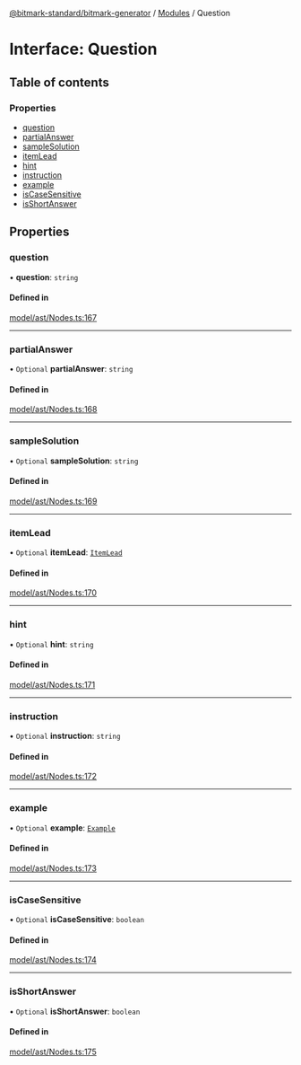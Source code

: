 [@bitmark-standard/bitmark-generator](../API.md) / [Modules](../modules.md) / Question

# Interface: Question

## Table of contents

### Properties

- [question](Question.md#question)
- [partialAnswer](Question.md#partialAnswer)
- [sampleSolution](Question.md#sampleSolution)
- [itemLead](Question.md#itemLead)
- [hint](Question.md#hint)
- [instruction](Question.md#instruction)
- [example](Question.md#example)
- [isCaseSensitive](Question.md#isCaseSensitive)
- [isShortAnswer](Question.md#isShortAnswer)

## Properties

### question

• **question**: `string`

#### Defined in

[model/ast/Nodes.ts:167](https://github.com/getMoreBrain/bitmark-generator/blob/a7a40de/src/model/ast/Nodes.ts#L167)

___

### partialAnswer

• `Optional` **partialAnswer**: `string`

#### Defined in

[model/ast/Nodes.ts:168](https://github.com/getMoreBrain/bitmark-generator/blob/a7a40de/src/model/ast/Nodes.ts#L168)

___

### sampleSolution

• `Optional` **sampleSolution**: `string`

#### Defined in

[model/ast/Nodes.ts:169](https://github.com/getMoreBrain/bitmark-generator/blob/a7a40de/src/model/ast/Nodes.ts#L169)

___

### itemLead

• `Optional` **itemLead**: [`ItemLead`](ItemLead.md)

#### Defined in

[model/ast/Nodes.ts:170](https://github.com/getMoreBrain/bitmark-generator/blob/a7a40de/src/model/ast/Nodes.ts#L170)

___

### hint

• `Optional` **hint**: `string`

#### Defined in

[model/ast/Nodes.ts:171](https://github.com/getMoreBrain/bitmark-generator/blob/a7a40de/src/model/ast/Nodes.ts#L171)

___

### instruction

• `Optional` **instruction**: `string`

#### Defined in

[model/ast/Nodes.ts:172](https://github.com/getMoreBrain/bitmark-generator/blob/a7a40de/src/model/ast/Nodes.ts#L172)

___

### example

• `Optional` **example**: [`Example`](../modules.md#Example)

#### Defined in

[model/ast/Nodes.ts:173](https://github.com/getMoreBrain/bitmark-generator/blob/a7a40de/src/model/ast/Nodes.ts#L173)

___

### isCaseSensitive

• `Optional` **isCaseSensitive**: `boolean`

#### Defined in

[model/ast/Nodes.ts:174](https://github.com/getMoreBrain/bitmark-generator/blob/a7a40de/src/model/ast/Nodes.ts#L174)

___

### isShortAnswer

• `Optional` **isShortAnswer**: `boolean`

#### Defined in

[model/ast/Nodes.ts:175](https://github.com/getMoreBrain/bitmark-generator/blob/a7a40de/src/model/ast/Nodes.ts#L175)
